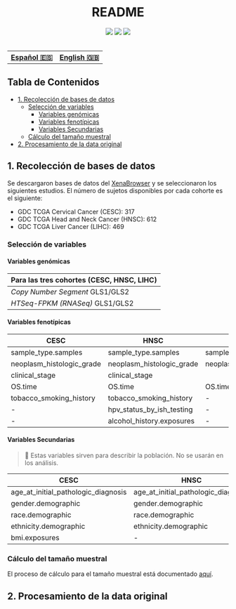 <h1 align="center"> README</h1>
<div align="center">
<img src="https://img.shields.io/github/last-commit/livisupajares/undergrad-thesis?style=for-the-badge&logo=github&color=F5C2E7&logoColor=CDD6F4&labelColor=313244"/>
<img src="https://img.shields.io/github/repo-size/livisupajares/undergrad-thesis?style=for-the-badge&logo=github&color=CBA6F7&logoColor=CDD6F4&labelColor=313244"/>
<img src="https://img.shields.io/github/languages/top/livisupajares/undergrad-thesis?style=for-the-badge&logo=lua&color=94E2D5&logoColor=CDD6F4&labelColor=313244"/>
</div>
<br>
<div align="center">
<table>
    <tr>
        <th>
            <a href="https://github.com/livisupajares/undergrad-thesis/tree/master">Español 🇪🇸</a>
        <th>
        <!-- TODO: Change href url to .md after rendering in quarto -->
            <a href="https://github.com/livisupajares/undergrad-thesis/blob/master/docs/en/sample-size/calculation-sample-size_en.qmd">English 🇬🇧</a>
    </tr>
</table>
</div>

## Tabla de Contenidos

  - [1. Recolección de bases de datos](#1-recolecci%C3%B3n-de-bases-de-datos)
    - [Selección de variables](#selecci%C3%B3n-de-variables)
      - [Variables genómicas](#variables-gen%C3%B3micas)
      - [Variables fenotípicas](#variables-fenot%C3%ADpicas)
      - [Variables Secundarias](#variables-secundarias)
    - [Cálculo del tamaño muestral](#c%C3%A1lculo-del-tama%C3%B1o-muestral)
  - [2. Procesamiento de la data original](#2-procesamiento-de-la-data-original)

## 1. Recolección de bases de datos

Se descargaron bases de datos del [XenaBrowser](https://xenabrowser.net/) y se seleccionaron los siguientes estudios. El número de sujetos disponibles por cada cohorte es el siguiente:

- GDC TCGA Cervical Cancer (CESC): 317
- GDC TCGA Head and Neck Cancer (HNSC): 612
- GDC TCGA Liver Cancer (LIHC): 469

### Selección de variables

<!-- TODO: Make 3 simple markdown tables -->

#### Variables genómicas

|Para las tres cohortes (CESC, HNSC, LIHC)|
|-----------------------------------------|
|*Copy Number Segment* GLS1/GLS2|
|*HTSeq-FPKM (RNASeq)* GLS1/GLS2|

#### Variables fenotípicas

|CESC|HNSC|LIHC|
|---|----|----|
|sample_type.samples|sample_type.samples|sample_type.samples|
|neoplasm_histologic_grade|neoplasm_histologic_grade|neoplasm_histologic_grade|tumor_stage.diagnoses|
|clinical_stage|clinical_stage|
|OS.time|OS.time|OS.time|
|tobacco_smoking_history|tobacco_smoking_history| - |
| - |hpv_status_by_ish_testing| - |
| - |alcohol_history.exposures| - |

#### Variables Secundarias

> 📝 Estas variables sirven para describir la población. No se usarán en los análisis.

|CESC|HNSC|LIHC|
|---|----|----|
|age_at_initial_pathologic_diagnosis|age_at_initial_pathologic_diagnosis|age_at_initial_pathologic_diagnosis|
|gender.demographic|gender.demographic|gender.demographic|
|race.demographic|race.demographic|race.demographic|
|ethnicity.demographic|ethnicity.demographic|ethnicity.demographic|
|bmi.exposures| - |bmi.exposures|

### Cálculo del tamaño muestral

El proceso de cálculo para el tamaño muestral está documentado [aquí](https://github.com/livisupajares/undergrad-thesis/blob/master/docs/es/sample-size/calculation-sample-size_es.md).

## 2. Procesamiento de la data original

<!-- TODO: Write the process -->
